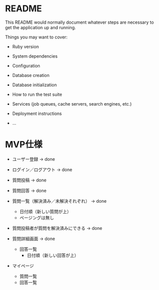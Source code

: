 # README

This README would normally document whatever steps are necessary to get the
application up and running.

Things you may want to cover:

* Ruby version

* System dependencies

* Configuration

* Database creation

* Database initialization

* How to run the test suite

* Services (job queues, cache servers, search engines, etc.)

* Deployment instructions

* ...

# MVP仕様

* ユーザー登録 -> done

* ログイン／ログアウト -> done

* 質問投稿 -> done

* 質問回答 -> done

* 質問一覧（解決済み／未解決それぞれ） -> done
  * 日付順（新しい質問が上）
  * ページングは無し

* 質問投稿者が質問を解決済みにできる -> done

* 質問詳細画面 -> done
  * 回答一覧
    * 日付順（新しい回答が上）

* マイページ
  * 質問一覧
  * 回答一覧
